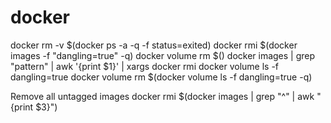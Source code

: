 # docker
docker rm -v $(docker ps  -a -q  -f status=exited)
docker rmi $(docker images -f "dangling=true" -q)
docker volume rm $()
docker images | grep "pattern" | awk '{print $1}' | xargs docker rmi
docker volume ls -f dangling=true
docker volume rm $(docker volume ls -f dangling=true -q)

Remove all untagged images
docker rmi $(docker images | grep "^<none>" | awk "{print $3}")
